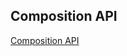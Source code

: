 ## Composition API

[Composition API](https://v3.vuejs.org/guide/composition-api-introduction.html)

